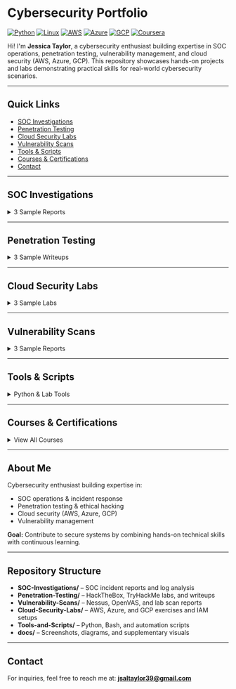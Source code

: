 #  Cybersecurity Portfolio

[![Python](https://img.shields.io/badge/Python-3.11-blue?logo=python&logoColor=white)](https://www.python.org/)
[![Linux](https://img.shields.io/badge/Linux-Kali%20%2F%20Ubuntu-orange?logo=linux&logoColor=white)](https://www.linux.org/)
[![AWS](https://img.shields.io/badge/AWS-Cloud-orange?logo=amazon-aws&logoColor=white)](https://aws.amazon.com/)
[![Azure](https://img.shields.io/badge/Azure-Cloud-blue?logo=microsoft-azure&logoColor=white)](https://azure.microsoft.com/)
[![GCP](https://img.shields.io/badge/GCP-Cloud-red?logo=google-cloud&logoColor=white)](https://cloud.google.com/)
[![Coursera](https://img.shields.io/badge/Coursera-Certificates-0C2D48?logo=coursera&logoColor=white)](https://www.coursera.org/)

Hi! I'm **Jessica Taylor**, a cybersecurity enthusiast building expertise in SOC operations, penetration testing, vulnerability management, and cloud security (AWS, Azure, GCP). This repository showcases hands-on projects and labs demonstrating practical skills for real-world cybersecurity scenarios.

---

## Quick Links
- [SOC Investigations](#soc-investigations)  
- [Penetration Testing](#penetration-testing)  
- [Cloud Security Labs](#cloud-security-labs)  
- [Vulnerability Scans](#vulnerability-scans)  
- [Tools & Scripts](#tools-and-scripts)  
- [Courses & Certifications](#courses--certifications)  
- [Contact](#contact)

---

## SOC Investigations

<details>
<summary>3 Sample Reports</summary>

- Case 01 – Phishing investigation and containment  
- Case 02 – Malware detection and mitigation  
- Case 03 – Unauthorized login attempts and response  

Each report includes **objectives, methodology, findings, and recommendations**.

</details>

---

## Penetration Testing

<details>
<summary>3 Sample Writeups</summary>

- Machine 01 – HackTheBox machine exploitation  
- Machine 02 – Privilege escalation and misconfiguration lab  
- Lab 01 – TryHackMe Intro Linux lab walkthrough  

Each writeup contains **scope, methodology, findings, PoC screenshots, and conclusions**.

</details>

---

## Cloud Security Labs

<details>
<summary>3 Sample Labs</summary>

- AWS IAM Lab – IAM users, roles, and MFA configuration  
- Azure Sentinel Lab – Security monitoring and alerting  
- GCP Firewall Lab – Firewall and IAM role configurations  

Labs include **objectives, setup, findings, and lessons learned**.

</details>

---

## Vulnerability Scans

<details>
<summary>3 Sample Reports</summary>

- Nessus Scan 01 – VM scan with critical vulnerabilities  
- OpenVAS Lab 01 – Lab vulnerability assessment  
- THM Scan 01 – TryHackMe scan report  

Reports include **executive summary, findings, tables, and recommendations**.

</details>

---

## Tools & Scripts

<details>
<summary>Python & Lab Tools</summary>

- `PortScanner.py` – Python script for scanning open ports  
- `LogParser.py` – Python tool for parsing SOC logs  
- `NetworkTrafficLogger.py` – Logs TCP network traffic  
- `FileIntegrityChecker.py` – Monitors file integrity via SHA256 hashes  

</details>

---

## Courses & Certifications

<details>
<summary>View All Courses</summary>

### Cloud & IT
- Introduction to Information Technology and AWS Cloud  
- Data Analytics and Databases on AWS  
- Operating Systems  
- System Administration and IT Infrastructure Services  
- Secure Access with Azure Active Directory  

### Technical Support & Networking
- Technical Support Fundamentals  
- Google Technical Support  
- The Bits and Bytes of Computer Networking  

### Cybersecurity Foundations
- Information Security Fundamentals  
- Fundamentals of Cybersecurity  
- Foundations of Cybersecurity  

### Ethical Hacking & Security Tools
- Introduction to Ethical Hacking Principles  
- Ethical Hacking with Kali Linux  
- Exploitation and Penetration Testing with Metasploit  
- Network Traffic Analysis with Wireshark  
- Incident Response and Defense with OpenVAS  

### Cloud Security
- Introduction to Security Principles in Cloud Computing  
- Strategies for Cloud Security Risk Management  
- Cloud Security Risks: Identify and Protect Against Threats  
- Detect, Respond, and Recover from Cloud Cybersecurity Attacks  
- Put It All Together: Prepare for a Cloud Security Analyst Job  

</details>

---

## About Me
Cybersecurity enthusiast building expertise in:  
- SOC operations & incident response  
- Penetration testing & ethical hacking  
- Cloud security (AWS, Azure, GCP)  
- Vulnerability management  

**Goal:** Contribute to secure systems by combining hands-on technical skills with continuous learning.

---

## Repository Structure

- **SOC-Investigations/** – SOC incident reports and log analysis  
- **Penetration-Testing/** – HackTheBox, TryHackMe labs, and writeups  
- **Vulnerability-Scans/** – Nessus, OpenVAS, and lab scan reports  
- **Cloud-Security-Labs/** – AWS, Azure, and GCP exercises and IAM setups  
- **Tools-and-Scripts/** – Python, Bash, and automation scripts  
- **docs/** – Screenshots, diagrams, and supplementary visuals  

---

## Contact
For inquiries, feel free to reach me at: **jsaltaylor39@gmail.com**
